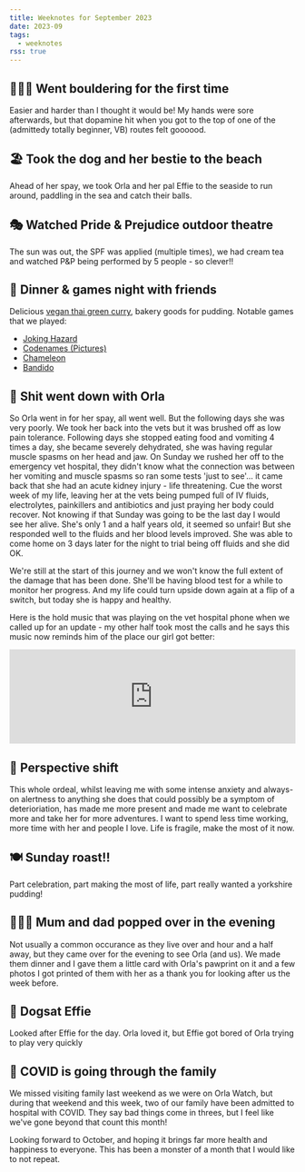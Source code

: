 ```yaml
---
title: Weeknotes for September 2023
date: 2023-09
tags:
  - weeknotes
rss: true
---
```

## 🧗🏻‍♀️ Went bouldering for the first time
Easier and harder than I thought it would be! My hands were sore afterwards, but that dopamine hit when you got to the top of one of the (admittedy totally beginner, VB) routes felt goooood.

## 🏖 Took the dog and her bestie to the beach
Ahead of her spay, we took Orla and her pal Effie to the seaside to run around, paddling in the sea and catch their balls.

## 🎭 Watched Pride & Prejudice outdoor theatre
The sun was out, the SPF was applied (multiple times), we had cream tea and watched P&P being performed by 5 people - so clever!!

## 🎲 Dinner & games night with friends
Delicious [vegan thai green curry](https://web.archive.org/web/20230531093326/https://www.lazycatkitchen.com/vegan-thai-green-curry/), bakery goods for pudding. Notable games that we played:
* [Joking Hazard](https://web.archive.org/web/20230805052855/https://boardgamegeek.com/boardgame/193621/joking-hazard)
* [Codenames (Pictures)](https://web.archive.org/web/20230331045251/https://boardgamegeek.com/boardgame/198773/codenames-pictures)
* [Chameleon](https://web.archive.org/web/20230717045920/https://boardgamegeek.com/boardgame/227072/chameleon)
* [Bandido](https://web.archive.org/web/20221005083951/https://boardgamegeek.com/boardgame/191925/bandido)

## 🐶 Shit went down with Orla
So Orla went in for her spay, all went well. But the following days she was very poorly. We took her back into the vets but it was brushed off as low pain tolerance. Following days she stopped eating food and vomiting 4 times a day, she became severely dehydrated, she was having regular muscle spasms on her head and jaw. On Sunday we rushed her off to the emergency vet hospital, they didn't know what the connection was between her vomiting and muscle spasms so ran some tests 'just to see'... it came back that she had an acute kidney injury - life threatening. Cue the worst week of my life, leaving her at the vets being pumped full of IV fluids, electrolytes, painkillers and antibiotics and just praying her body could recover. Not knowing if that Sunday was going to be the last day I would see her alive. She's only 1 and a half years old, it seemed so unfair! But she responded well to the fluids and her blood levels improved. She was able to come home on 3 days later for the night to trial being off fluids and she did OK.

We're still at the start of this journey and we won't know the full extent of the damage that has been done. She'll be having blood test for a while to monitor her progress. And my life could turn upside down again at a flip of a switch, but today she is happy and healthy.

Here is the hold music that was playing on the vet hospital phone when we called up for an update - my other half took most the calls and he says this music now reminds him of the place our girl got better:

<iframe width="100%" height="166" scrolling="no" frameborder="no" allow="autoplay" src="https://w.soundcloud.com/player/?url=https%3A//api.soundcloud.com/tracks/217069901&color=%23ff1493&auto_play=false&hide_related=false&show_comments=false&show_user=false&show_reposts=false&show_teaser=false"></iframe>

## 👀 Perspective shift
This whole ordeal, whilst leaving me with some intense anxiety and always-on alertness to anything she does that could possibly be a symptom of deterioriation, has made me more present and made me want to celebrate more and take her for more adventures. I want to spend less time working, more time with her and people I love. Life is fragile, make the most of it now.

## 🍽 Sunday roast!!
Part celebration, part making the most of life, part really wanted a yorkshire pudding!

## 👨‍👩‍👧 Mum and dad popped over in the evening
Not usually a common occurance as they live over and hour and a half away, but they came over for the evening to see Orla (and us). We made them dinner and I gave them a little card with Orla's pawprint on it and a few photos I got printed of them with her as a thank you for looking after us the week before.

## 🐶 Dogsat Effie
Looked after Effie for the day. Orla loved it, but Effie got bored of Orla trying to play very quickly

## 🦠 COVID is going through the family
We missed visiting family last weekend as we were on Orla Watch, but during that weekend and this week, two of our family have been admitted to hospital with COVID. They say bad things come in threes, but I feel like we've gone beyond that count this month!

Looking forward to October, and hoping it brings far more health and happiness to everyone. This has been a monster of a month that I would like to not repeat.